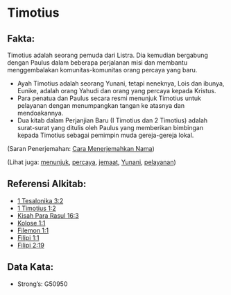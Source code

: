 # Timotius

## Fakta:

Timotius adalah seorang pemuda dari Listra. Dia kemudian bergabung dengan Paulus dalam beberapa perjalanan misi dan membantu menggembalakan komunitas-komunitas orang percaya yang baru.

* Ayah Timotius adalah seorang Yunani, tetapi neneknya, Lois dan ibunya, Eunike, adalah orang Yahudi dan orang yang percaya kepada Kristus.
* Para penatua dan Paulus secara resmi menunjuk Timotius untuk pelayanan dengan menumpangkan tangan ke atasnya dan mendoakannya.
* Dua kitab dalam Perjanjian Baru (I Timotius dan 2 Timotius) adalah surat-surat yang ditulis oleh Paulus yang memberikan bimbingan kepada Timotius sebagai pemimpin muda gereja-gereja lokal.

(Saran Penerjemahan: [Cara Menerjemahkan Nama](rc://en/ta/man/translate/translate-names))

(Lihat juga: [menunjuk](../kt/appoint.md), [percaya](../kt/believe.md), [jemaat](../kt/church.md), [Yunani](../names/greek.md), [pelayanan](../kt/minister.md))

## Referensi Alkitab:

* [1 Tesalonika 3:2](rc://en/tn/help/1th/03/02)
* [1 Timotius 1:2](rc://en/tn/help/1ti/01/02)
* [Kisah Para Rasul 16:3](rc://en/tn/help/act/16/03)
* [Kolose 1:1](rc://en/tn/help/col/01/01)
* [Filemon 1:1](rc://en/tn/help/phm/01/01)
* [Filipi 1:1](rc://en/tn/help/php/01/01)
* [Filipi 2:19](rc://en/tn/help/php/02/19)

## Data Kata:

* Strong’s: G50950

